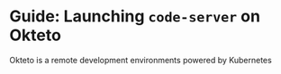 # Guide: Launching `code-server` on Okteto
Okteto is a remote development environments powered by Kubernetes
